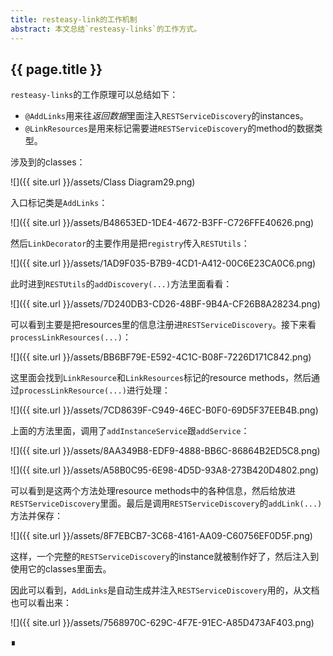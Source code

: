 ```yaml
---
title: resteasy-link的工作机制
abstract: 本文总结`resteasy-links`的工作方式。
---
```


## {{ page.title }}

`resteasy-links`的工作原理可以总结如下：

- `@AddLinks`用来往*返回数据*里面注入`RESTServiceDiscovery`的instances。
- `@LinkResources`是用来标记需要进`RESTServiceDiscovery`的method的数据类型。

涉及到的classes：

![]({{ site.url }}/assets/Class Diagram29.png)

入口标记类是`AddLinks`：

![]({{ site.url }}/assets/B48653ED-1DE4-4672-B3FF-C726FFE40626.png)

然后`LinkDecorator`的主要作用是把`registry`传入`RESTUtils`：

![]({{ site.url }}/assets/1AD9F035-B7B9-4CD1-A412-00C6E23CA0C6.png)

此时进到`RESTUtils`的`addDiscovery(...)`方法里面看看：

![]({{ site.url }}/assets/7D240DB3-CD26-48BF-9B4A-CF26B8A28234.png)

可以看到主要是把resources里的信息注册进`RESTServiceDiscovery`。接下来看`processLinkResources(...)`：

![]({{ site.url }}/assets/BB6BF79E-E592-4C1C-B08F-7226D171C842.png)

这里面会找到`LinkResource`和`LinkResources`标记的resource methods，然后通过`processLinkResource(...)`进行处理：

![]({{ site.url }}/assets/7CD8639F-C949-46EC-B0F0-69D5F37EEB4B.png)

上面的方法里面，调用了`addInstanceService`跟`addService`：

![]({{ site.url }}/assets/8AA349B8-EDF9-4888-BB6C-86864B2ED5C8.png)

![]({{ site.url }}/assets/A58B0C95-6E98-4D5D-93A8-273B420D4802.png)

可以看到是这两个方法处理resource methods中的各种信息，然后给放进`RESTServiceDiscovery`里面。最后是调用`RESTServiceDiscovery`的`addLink(...)`方法并保存：

![]({{ site.url }}/assets/8F7EBCB7-3C68-4161-AA09-C60756EF0D5F.png)

这样，一个完整的`RESTServiceDiscovery`的instance就被制作好了，然后注入到使用它的classes里面去。

因此可以看到，`AddLinks`是自动生成并注入`RESTServiceDiscovery`用的，从文档也可以看出来：

![]({{ site.url }}/assets/7568970C-629C-4F7E-91EC-A85D473AF403.png)

∎






